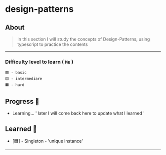 # design-patterns


## About
> In this section I will study the concepts of Design-Patterns, using typescript to practice the contents

___
### Difficulty level to learn ( `Me` )
```
🟦 - basic
🟨 - intermediare
🟧 - hard
```


## Progress 💙
- Learning...  ' later I will come back here to update what I learned '

## Learned 💖
- [🟦] - Singleton - 'unique instance'
___
